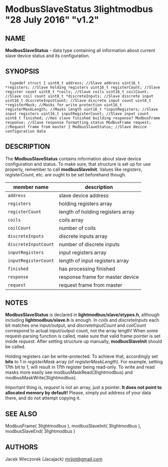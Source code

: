 # ModbusSlaveStatus 3lightmodbus "28 July 2016" "v1.2"

## NAME
**ModbusSlaveStatus** - data type containing all information about current slave device status and its configuration.

## SYNOPSIS
`  
	typedef struct
	{
		uint8_t address; //Slave address
		uint16_t *registers; //Slave holding registers
		uint16_t registerCount; //Slave register count
		uint8_t *coils; //Slave coils
		uint16_t coilCount; //Slave coil count
		uint8_t *discreteInputs; //Slave discrete input
		uint16_t discreteInputCount; //Slave discrete input count
		uint8_t *registerMask; //Masks for write protection
		uint16_t registerMaskLength; //Masks length
		uint16_t *inputRegisters; //Slave input registers
		uint16_t inputRegisterCount; //Slave input count
		uint8_t finished; //Has slave finished building response?
		ModbusFrame response; //Slave response formatting status
		ModbusFrame request; //Request frame from master
	} ModbusSlaveStatus; //Slave device configuration data
`

## DESCRIPTION
The **ModbusSlaveStatus** contains information about slave device configuration and status. To make sure, that structure is set up for use properly,
remember to call **modbusSlaveInit**. Values like *registers*, *registerCount*, etc. are ought to be set beforehand though.

| member name         | description                                               |
|---------------------|-----------------------------------------------------------|
| `address`           | slave device address                                      |
| `registers`         | holding registers array                                   |
| `registerCount`     | length of holding registers array                         |
| `coils`             | coils array                                               |
| `coilCount`         | number of coils                                           |
| `discreteInputs`    | discrete inputs array                                     |
| `discreteInputCount`| number of discrete inputs                                 |
| `inputRegisters`    | input registers array                                     |
| `inputRegisterCount`| length of input registers array                           |
| `finished`          | has processing finished                                   |
| `response`          | response frame for master device                          |
| `request`           | request frame from master                                 |

## NOTES
**ModbusSlaveStatus** is declared in **lightmodbus/slave/stypes.h**, although including **lightmodbus/slave.h** is enough.
In *coils* and *discreteInputs* each bit matches one input/output, and
*discreteInputCount* and *coilCount* correspond to actual input/output count, not the array length!
When some request-parsing function is called, make sure that valid frame pointer is set inside *request*.
After setting structure up manually, **modbusSlaveInit** should be called.

Holding registers can be write-protected. To achieve that, accordingly set **bits** to 1 in *registerMask* array (of *registerMaskLength*).
For example, setting 17th bit to 1, will result in 17th register being read-only.
To write and read masks more easily see modbusMaskRead(3lightmodbus) and modbusMaskWrite(3lightmodbus).

Important thing is, *request* is not an array, just a pointer. **It does not point to allocated memory by default!**
Please, simply put address of your data there, and do not attempt copying it.

## SEE ALSO
ModbusFrame( 3lightmodbus ), modbusSlaveInit( 3lightmodbus ), modbusSlaveEnd( 3lightmodbus )

## AUTHORS
Jacek Wieczorek (Jacajack) <mrjjot@gmail.com>
